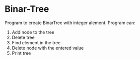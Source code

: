 # Binar-Tree

Program to create BinarTree with integer alement. Program can:
1. Add node to the tree
2. Delete tree
3. Find element in the tree
4. Delete node with the entered value
5. Print tree
